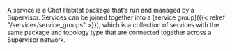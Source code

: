 A service is a Chef Habitat package that's run and managed by a Supervisor. Services can be joined together into a [service group]({{< relref "/services/service_groups" >}}), which is a collection of services with the same package and topology type that are connected together across a Supervisor network.
